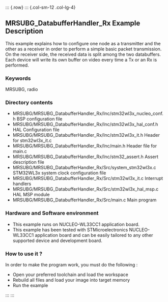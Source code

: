 ::: {.row}
::: {.col-sm-12 .col-lg-4}
## <b>MRSUBG_DatabufferHandler_Rx Example Description</b>

This example explains how to configure one node as a transmitter and the other as a receiver in order to perform a simple basic packet transmission.   
On the receiver side, the received data is split among the two databuffers. Each device will write its own buffer on video every time a Tx or an Rx is performed.

### <b>Keywords</b>

MRSUBG, radio

### <b>Directory contents</b>

  - MRSUBG/MRSUBG_DatabufferHandler_Rx/Inc/stm32wl3x_nucleo_conf.h   BSP configuration file
  - MRSUBG/MRSUBG_DatabufferHandler_Rx/Inc/stm32wl3x_hal_conf.h      HAL Configuration file
  - MRSUBG/MRSUBG_DatabufferHandler_Rx/Inc/stm32wl3x_it.h            Header for stm32wl3x_it.c
  - MRSUBG/MRSUBG_DatabufferHandler_Rx/Inc/main.h                    Header file for main.c
  - MRSUBG/MRSUBG_DatabufferHandler_Rx/Inc/stm32_assert.h            Assert description file
  - MRSUBG/MRSUBG_DatabufferHandler_Rx/Src/system_stm32wl3x.c        STM32WL3x system clock configuration file
  - MRSUBG/MRSUBG_DatabufferHandler_Rx/Src/stm32wl3x_it.c            Interrupt handlers
  - MRSUBG/MRSUBG_DatabufferHandler_Rx/Src/stm32wl3x_hal_msp.c       HAL MSP module
  - MRSUBG/MRSUBG_DatabufferHandler_Rx/Src/main.c                    Main program

### <b>Hardware and Software environment</b>

  - This example runs on NUCLEO-WL33CC1 application board.
  - This example has been tested with STMicroelectronics NUCLEO-WL33CC1 application board and can be easily tailored to any other supported device and development board.  

### <b>How to use it ?</b>

In order to make the program work, you must do the following :

 - Open your preferred toolchain and load the workspace
 - Rebuild all files and load your image into target memory
 - Run the example

:::
:::